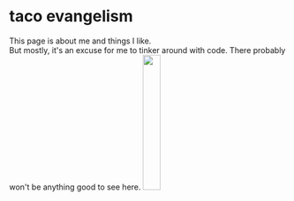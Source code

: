 # taco evangelism
This page is about me and things I like.<br>
But mostly, it's an excuse for me to tinker around with code. There probably won't be anything good to see here. 
<img src="https://cdn1.iconfinder.com/data/icons/pet/500/yarn-512.png" width="25%">
